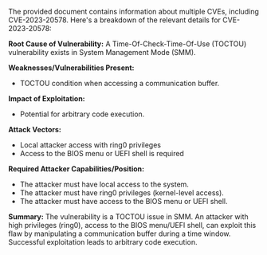 The provided document contains information about multiple CVEs, including CVE-2023-20578. Here's a breakdown of the relevant details for CVE-2023-20578:

**Root Cause of Vulnerability:**
A Time-Of-Check-Time-Of-Use (TOCTOU) vulnerability exists in System Management Mode (SMM).

**Weaknesses/Vulnerabilities Present:**
- TOCTOU condition when accessing a communication buffer.

**Impact of Exploitation:**
- Potential for arbitrary code execution.

**Attack Vectors:**
- Local attacker access with ring0 privileges
- Access to the BIOS menu or UEFI shell is required

**Required Attacker Capabilities/Position:**
- The attacker must have local access to the system.
- The attacker must have ring0 privileges (kernel-level access).
- The attacker must have access to the BIOS menu or UEFI shell.

**Summary:**
The vulnerability is a TOCTOU issue in SMM. An attacker with high privileges (ring0), access to the BIOS menu/UEFI shell, can exploit this flaw by manipulating a communication buffer during a time window. Successful exploitation leads to arbitrary code execution.